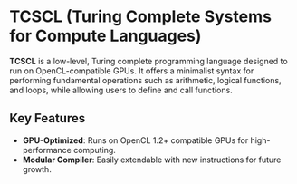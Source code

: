 # TCSCL (Turing Complete Systems for Compute Languages)
**TCSCL** is a low-level, Turing complete programming language designed to run on OpenCL-compatible GPUs. It offers a minimalist syntax for performing fundamental operations such as arithmetic, logical functions, and loops, while allowing users to define and call functions.

## Key Features
- **GPU-Optimized**: Runs on OpenCL 1.2+ compatible GPUs for high-performance computing.
- **Modular Compiler**: Easily extendable with new instructions for future growth.
